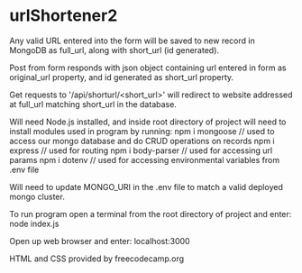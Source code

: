 # urlShortener2
Any valid URL entered into the form will be saved to new record in MongoDB as full_url, along with short_url (id generated).

Post from form responds with json object containing url entered in form as original_url property, and id generated as short_url property.
           
Get requests to '/api/shorturl/<short_url>' will redirect to website addressed at full_url matching short_url in the database.

Will need Node.js installed, and inside root directory of project will need to install modules used in program by running:
npm i mongoose                  // used to access our mongo database and do CRUD operations on records
npm i express                   // used for routing 
npm i body-parser               // used for accessing url params
npm i dotenv                    // used for accessing environmental variables from .env file

Will need to update MONGO_URI in the .env file to match a valid deployed mongo cluster.

To run program open a terminal from the root directory of project and enter:
node index.js

Open up web browser and enter:
localhost:3000

HTML and CSS provided by freecodecamp.org

